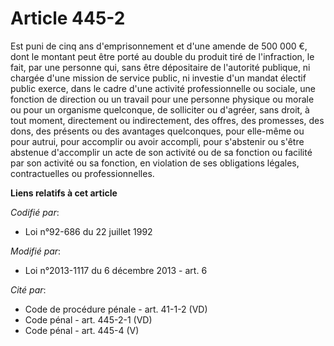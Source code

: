 # Article 445-2

Est puni de cinq ans d'emprisonnement et      d'une amende de 500 000 €, dont le montant peut être porté au double du produit
tiré de l'infraction, le fait, par une personne qui, sans être dépositaire de l'autorité publique, ni chargée d'une mission
de service public, ni investie d'un mandat électif public exerce, dans le cadre d'une activité professionnelle ou sociale,
une fonction de direction ou un travail pour une personne physique ou morale ou pour un organisme quelconque, de solliciter
ou d'agréer, sans droit, à tout moment, directement ou indirectement, des offres, des promesses, des dons, des présents ou
des avantages quelconques, pour elle-même ou pour autrui, pour accomplir ou avoir accompli, pour s'abstenir ou s'être
abstenue d'accomplir un acte de son activité ou de sa fonction ou facilité par son activité ou sa fonction, en violation de
ses obligations légales, contractuelles ou professionnelles.

**Liens relatifs à cet article**

_Codifié par_:

  - Loi n°92-686 du 22 juillet 1992

_Modifié par_:

  - Loi n°2013-1117 du 6 décembre 2013 - art. 6

_Cité par_:

  - Code de procédure pénale - art. 41-1-2 (VD)
  - Code pénal - art. 445-2-1 (VD)
  - Code pénal - art. 445-4 (V)
